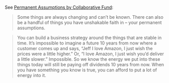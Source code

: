 
See [Permanent Assumptions by Collaborative Fund](https://www.collaborativefund.com/blog/permanent-assumptions/):
> Some things are always changing and can’t be known. There can also be a handful of things you have unshakable faith in – your permanent assumptions.

> You can build a business strategy around the things that are stable in time. It’s impossible to imagine a future 10 years from now where a customer comes up and says, “Jeff I love Amazon, I just wish the prices were a little higher.” Or, “I love Amazon, I just wish you’d deliver a little slower.” Impossible.
> So we know the energy we put into these things today will still be paying off dividends 10 years from now. When you have something you know is true, you can afford to put a lot of energy into it.